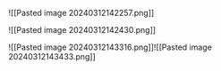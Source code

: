 ![[Pasted image 20240312142257.png]]

![[Pasted image 20240312142430.png]]

![[Pasted image 20240312143316.png]]![[Pasted image 20240312143433.png]]